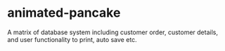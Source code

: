 # animated-pancake
A matrix of database system including customer order, customer details, and user functionality to print, auto save etc.
